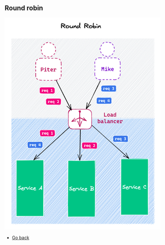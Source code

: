 ## Round robin

![Round robin](https://raw.githubusercontent.com/AndersDeath/holy-theory/main/images/18-round-robin.png)

* [Go back](../readme.md)
